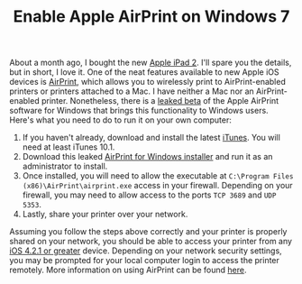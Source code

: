 ﻿---
layout: post
title: "Enable Apple AirPrint on Windows 7"
---

About a month ago, I bought the new [Apple iPad 2](http://www.apple.com/ipad/). I'll spare you the details, but in short, I love it. One of the neat features available to new Apple iOS devices is [AirPrint](http://www.apple.com/ipad/features/airprint.html), which allows you to wirelessly print to AirPrint-enabled printers or printers attached to a Mac. I have neither a Mac nor an AirPrint-enabled printer. Nonetheless, there is a [leaked beta](http://jaxov.com/2010/11/how-to-enable-airprint-service-on-windows/) of the Apple AirPrint software for Windows that brings this functionality to Windows users. Here's what you need to do to run it on your own computer:

1.  If you haven't already, download and install the latest [iTunes](http://www.apple.com/itunes/download/). You will need at least iTunes 10.1.
2.  Download this leaked [AirPrint for Windows installer](http://www.mediafire.com/?yadd9be20rkdpe5) and run it as an administrator to install.
3.  Once installed, you will need to allow the executable at `C:\Program Files (x86)\AirPrint\airprint.exe` access in your firewall. Depending on your firewall, you may need to allow access to the ports `TCP 3689` and `UDP 5353`.
4.  Lastly, share your printer over your network.

Assuming you follow the steps above correctly and your printer is properly shared on your network, you should be able to access your printer from any [iOS 4.2.1 or greater](http://www.apple.com/ios/) device. Depending on your network security settings, you may be prompted for your local computer login to access the printer remotely. More information on using AirPrint can be found [here](http://www.apple.com/pr/library/2010/11/22ios.html).
